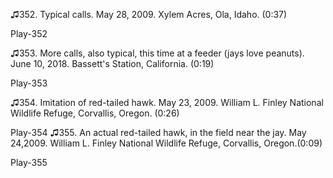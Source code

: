 ♫352. Typical calls. May 28, 2009. Xylem Acres, Ola, Idaho. (0:37)

Play-352

♫353. More calls, also typical, this time at a feeder (jays love
peanuts). June 10, 2018. Bassett's Station, California. (0:19)

Play-353

♫354. Imitation of red-tailed hawk. May 23, 2009. William L. Finley
National Wildlife Refuge, Corvallis, Oregon. (0:26)

Play-354
♫355. An actual red-tailed hawk, in the field near the jay. May 24,2009. William L. Finley National Wildlife Refuge, Corvallis, Oregon.(0:09)

Play-355
